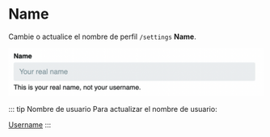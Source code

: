 # Name

Cambie o actualice el nombre de perfil  `/settings` **Name**.

![Name](../../src/manual/settings/profile/name.png)

::: tip Nombre de usuario
Para actualizar el nombre de usuario:

[Username](../account/username.md)
:::